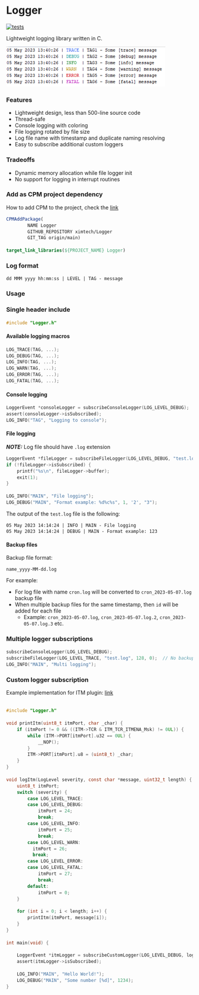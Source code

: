 # Logger

[![tests](https://github.com/ximtech/Logger/actions/workflows/cmake-ci.yml/badge.svg?branch=main)](https://github.com/ximtech/Logger/actions/workflows/cmake-ci.yml)

Lightweight logging library written in C.

![img.png](example/img_1.png)


### Features

- Lightweight design, less than 500-line source code
- Thread-safe
- Console logging with coloring
- File logging rotated by file size
- Log file name with timestamp and duplicate naming resolving
- Easy to subscribe additional custom loggers

### Tradeoffs

- Dynamic memory allocation while file logger init
- No support for logging in interrupt routines

### Add as CPM project dependency

How to add CPM to the project, check the [link](https://github.com/cpm-cmake/CPM.cmake)

```cmake
CPMAddPackage(
        NAME Logger
        GITHUB_REPOSITORY ximtech/Logger
        GIT_TAG origin/main)

target_link_libraries(${PROJECT_NAME} Logger)
```

### Log format
```
dd MMM yyyy hh:mm:ss | LEVEL | TAG - message
```

### Usage

### Single header include

```c
#include "Logger.h"
```

#### Available logging macros
```c
LOG_TRACE(TAG, ...);
LOG_DEBUG(TAG, ...);
LOG_INFO(TAG, ...);
LOG_WARN(TAG, ...);
LOG_ERROR(TAG, ...);
LOG_FATAL(TAG, ...);
```

#### Console logging
```c
LoggerEvent *consoleLogger = subscribeConsoleLogger(LOG_LEVEL_DEBUG);
assert(consoleLogger->isSubscribed);
LOG_INFO("TAG", "Logging to console");
```

#### File logging

***NOTE:*** Log file should have `.log` extension

```c
LoggerEvent *fileLogger = subscribeFileLogger(LOG_LEVEL_DEBUG, "test.log", 1024 * 1024, 3);  // 1Mb file size and 3 backup files
if (!fileLogger->isSubscribed) {
    printf("%s\n", fileLogger->buffer);
    exit(1);
}

LOG_INFO("MAIN", "File logging");
LOG_DEBUG("MAIN", "Format example: %d%c%s", 1, '2', "3");
```

The output of the `test.log` file is the following:
```
05 May 2023 14:14:24 | INFO | MAIN - File logging
05 May 2023 14:14:24 | DEBUG | MAIN - Format example: 123
```

#### Backup files

Backup file format:
```
name_yyyy-MM-dd.log
```
For example: 
- For log file with name `cron.log` will be converted to `cron_2023-05-07.log` backup file
- When multiple backup files for the same timestamp, then `id` will be added for each file
  - Example: `cron_2023-05-07.log`, `cron_2023-05-07.log.2`, `cron_2023-05-07.log.3` etc.

### Multiple logger subscriptions

```c
subscribeConsoleLogger(LOG_LEVEL_DEBUG);
subscribeFileLogger(LOG_LEVEL_TRACE, "test.log", 128, 0);  // No backups only single log file
LOG_INFO("MAIN", "Multi logging");
```

### Custom logger subscription

Example implementation for ITM plugin: [link](https://github.com/ximtech/itm_viewer)

```c

#include "Logger.h"

void printItm(uint8_t itmPort, char _char) {
    if (itmPort != 0 && ((ITM->TCR & ITM_TCR_ITMENA_Msk) != 0UL)) {      /* ITM enabled */
        while (ITM->PORT[itmPort].u32 == 0UL) {
            __NOP();
        }
        ITM->PORT[itmPort].u8 = (uint8_t) _char;
    }
}

void logItm(LogLevel severity, const char *message, uint32_t length) {
    uint8_t itmPort;
    switch (severity) {
        case LOG_LEVEL_TRACE:
        case LOG_LEVEL_DEBUG:
            itmPort = 24;
            break;
        case LOG_LEVEL_INFO:
            itmPort = 25;
            break;
        case LOG_LEVEL_WARN:
          itmPort = 26;
          break;
        case LOG_LEVEL_ERROR:
        case LOG_LEVEL_FATAL:
            itmPort = 27;
            break;
        default:
            itmPort = 0;
    }

    for (int i = 0; i < length; i++) {
        printItm(itmPort, message[i]);
    }
}

int main(void) {

    LoggerEvent *itmLogger = subscribeCustomLogger(LOG_LEVEL_DEBUG, logItm);
    assert(itmLogger->isSubscribed);

    LOG_INFO("MAIN", "Hello World!");
    LOG_DEBUG("MAIN", "Some number [%d]", 1234);
}
```
